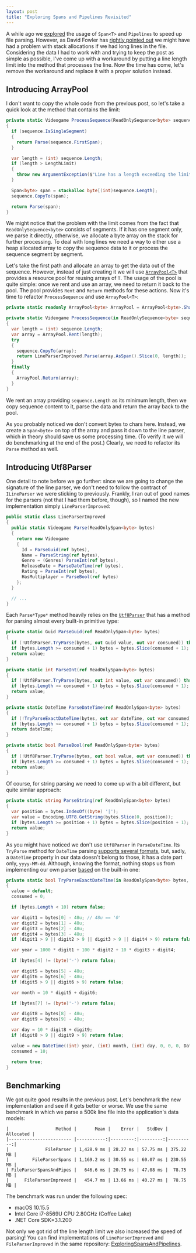 ```yaml
---
layout: post
title: "Exploring Spans and Pipelines Revisited"
---
```


A while ago we [explored](exploring-spans-and-pipelines) the usage of `Span<T>` and `Pipelines` to speed up file parsing. However, as David Fowler has [rightly pointed out](https://github.com/timiskhakov/ExploringSpansAndPipelines/issues/1) we might have had a problem with stack allocations if we had long lines in the file. Considering the data I had to work with and trying to keep the post as simple as possible, I've come up with a workaround by putting a line length limit into the method that processes the line. Now the time has come, let's remove the workaround and replace it with a proper solution instead.

## Introducing ArrayPool

I don't want to copy the whole code from the previous post, so let's take a quick look at the method that contains the limit:

```csharp
private static Videogame ProcessSequence(ReadOnlySequence<byte> sequence)
{
  if (sequence.IsSingleSegment)
  {
    return Parse(sequence.FirstSpan);
  }

  var length = (int) sequence.Length;
  if (length > LengthLimit)
  {
    throw new ArgumentException($"Line has a length exceeding the limit: {length}");
  }

  Span<byte> span = stackalloc byte[(int)sequence.Length];
  sequence.CopyTo(span);

  return Parse(span);
}
```

We might notice that the problem with the limit comes from the fact that `ReadOnlySequence<byte>` consists of segments. If it has one segment only, we parse it directly, otherwise, we allocate a byte array on the stack for further processing. To deal with long lines we need a way to either use a heap allocated array to copy the sequence data to it or process the sequence segment by segment.

Let's take the first path and allocate an array to get the data out of the sequence. However, instead of just creating it we will use [`ArrayPool<T>`](https://docs.microsoft.com/en-us/dotnet/api/system.buffers.arraypool-1) that provides a resource pool for reusing arrays of `T`. The usage of the pool is quite simple: once we rent and use an array, we need to return it back to the pool. The pool provides `Rent` and `Return` methods for these actions. Now it's time to refactor `ProcessSequence` and use `ArrayPool<T>`:

```csharp
private static readonly ArrayPool<byte> ArrayPool = ArrayPool<byte>.Shared;

private static Videogame ProcessSequence(in ReadOnlySequence<byte> sequence)
{
  var length = (int) sequence.Length;
  var array = ArrayPool.Rent(length);
  try
  {
    sequence.CopyTo(array);
    return LineParserImproved.Parse(array.AsSpan().Slice(0, length));
  }
  finally
  {
    ArrayPool.Return(array);
  }
}
```

We rent an array providing `sequence.Length` as its minimum length, then we copy sequence content to it, parse the data and return the array back to the pool.

As you probably noticed we don't convert bytes to chars here. Instead, we create a `Span<byte>` on top of the array and pass it down to the line parser, which in theory should save us some processing time. (To verify it we will do benchmarking at the end of the post.) Clearly, we need to refactor its `Parse` method as well.

## Introducing Utf8Parser

One detail to note before we go further: since we are going to change the signature of the line parser, we don't need to follow the contract of `ILineParser` we were sticking to previously. Frankly, I ran out of good names for the parsers (not that I had them before, though), so I named the new implementation simply `LineParserImproved`:

```csharp
public static class LineParserImproved
{
  public static Videogame Parse(ReadOnlySpan<byte> bytes)
  {
    return new Videogame
    {
      Id = ParseGuid(ref bytes),
      Name = ParseString(ref bytes),
      Genre = (Genres) ParseInt(ref bytes),
      ReleaseDate = ParseDateTime(ref bytes),
      Rating = ParseInt(ref bytes),
      HasMultiplayer = ParseBool(ref bytes)
    };
  }

  // ...
}
```

Each `Parse*Type*` method heavily relies on the [`Utf8Parser`](https://docs.microsoft.com/en-us/dotnet/api/system.buffers.text.utf8parser) that has a method for parsing almost every built-in primitive type:

```csharp
private static Guid ParseGuid(ref ReadOnlySpan<byte> bytes)
{
  if (!Utf8Parser.TryParse(bytes, out Guid value, out var consumed)) throw new ArgumentException(nameof(bytes));
  if (bytes.Length >= consumed + 1) bytes = bytes.Slice(consumed + 1);
  return value;
}

private static int ParseInt(ref ReadOnlySpan<byte> bytes)
{
  if (!Utf8Parser.TryParse(bytes, out int value, out var consumed)) throw new ArgumentException(nameof(bytes));
  if (bytes.Length >= consumed + 1) bytes = bytes.Slice(consumed + 1);
  return value;
}

private static DateTime ParseDateTime(ref ReadOnlySpan<byte> bytes)
{
  if (!TryParseExactDateTime(bytes, out var dateTime, out var consumed)) throw new ArgumentException(nameof(bytes));
  if (bytes.Length >= consumed + 1) bytes = bytes.Slice(consumed + 1);
  return dateTime;
}

private static bool ParseBool(ref ReadOnlySpan<byte> bytes)
{
  if (!Utf8Parser.TryParse(bytes, out bool value, out var consumed)) throw new ArgumentException(nameof(bytes));
  if (bytes.Length >= consumed + 1) bytes = bytes.Slice(consumed + 1);
  return value;
}
```

Of course, for string parsing we need to come up with a bit different, but quite similar approach:

```csharp
private static string ParseString(ref ReadOnlySpan<byte> bytes)
{
  var position = bytes.IndexOf((byte) '|');
  var value = Encoding.UTF8.GetString(bytes.Slice(0, position));
  if (bytes.Length >= position + 1) bytes = bytes.Slice(position + 1);
  return value;
}
```

As you might have noticed we don't use `Utf8Parser` in `ParseDateTime`. Its `TryParse` method for `DateTime` parsing [supports several formats](https://docs.microsoft.com/en-us/dotnet/api/system.buffers.text.utf8parser.tryparse#System_Buffers_Text_Utf8Parser_TryParse_System_ReadOnlySpan_System_Byte__System_DateTime__System_Int32__System_Char_), but, sadly, a `DateTime` property in our data doesn't belong to those, it has a date part only, `yyyy-MM-dd`. Although, knowing the format, nothing stops us from implementing our own parser [based](https://github.com/dotnet/runtime/blob/4f9ae42d861fcb4be2fcd5d3d55d5f227d30e723/src/libraries/System.Private.CoreLib/src/System/Buffers/Text/Utf8Parser/Utf8Parser.Date.cs) on the built-in one:

```csharp
private static bool TryParseExactDateTime(in ReadOnlySpan<byte> bytes, out DateTime value, out int consumed)
{
  value = default;
  consumed = 0;

  if (bytes.Length < 10) return false;

  var digit1 = bytes[0] - 48u; // 48u == '0'
  var digit2 = bytes[1] - 48u;
  var digit3 = bytes[2] - 48u;
  var digit4 = bytes[3] - 48u;
  if (digit1 > 9 || digit2 > 9 || digit3 > 9 || digit4 > 9) return false;

  var year = 1000 * digit1 + 100 * digit2 + 10 * digit3 + digit4;

  if (bytes[4] != (byte)'-') return false;

  var digit5 = bytes[5] - 48u;
  var digit6 = bytes[6] - 48u;
  if (digit5 > 9 || digit6 > 9) return false;

  var month = 10 * digit5 + digit6;

  if (bytes[7] != (byte)'-') return false;

  var digit8 = bytes[8] - 48u;
  var digit9 = bytes[9] - 48u;

  var day = 10 * digit8 + digit9;
  if (digit8 > 9 || digit9 > 9) return false;

  value = new DateTime((int) year, (int) month, (int) day, 0, 0, 0, DateTimeKind.Utc);
  consumed = 10;

  return true;
}
```

## Benchmarking

We got quite good results in the previous post. Let's benchmark the new implementation and see if it gets better or worse. We use the same benchmark in which we parse a 500k line file into the application's data models:

```
|                  Method |       Mean |    Error |   StdDev | Allocated |
|------------------------ |-----------:|---------:|---------:|----------:|
|              FileParser | 1,428.9 ms | 28.27 ms | 57.75 ms | 375.22 MB |
|         FileParserSpans | 1,169.2 ms | 30.55 ms | 60.07 ms | 230.55 MB |
| FileParserSpansAndPipes |   646.6 ms | 20.75 ms | 47.08 ms |  78.75 MB |
|      FileParserImproved |   454.7 ms | 13.66 ms | 40.27 ms |  78.75 MB |
```

The benchmark was run under the following spec:

- macOS 10.15.5
- Intel Core i7-8569U CPU 2.80GHz (Coffee Lake)
- .NET Core SDK=3.1.200

Not only we got rid of the line length limit we also increased the speed of parsing! You can find implementations of `LineParserImproved` and `FileParserImproved` in the same repository: [ExploringSpansAndPipelines](https://github.com/timiskhakov/ExploringSpansAndPipelines).
